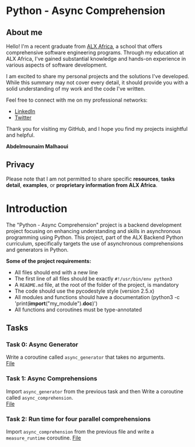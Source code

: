 # Python - Async Comprehension

## About me

Hello! I'm a recent graduate from [ALX Africa](https://www.alxafrica.com/), a school that offers comprehensive software engineering programs. Through my education at ALX Africa, I've gained substantial knowledge and hands-on experience in various aspects of software development.

I am excited to share my personal projects and the solutions I've developed. While this summary may not cover every detail, it should provide you with a solid understanding of my work and the code I've written.

Feel free to connect with me on my professional networks:
- [LinkedIn](https://www.linkedin.com/in/abdelmounaim-malhaoui/)
- [Twitter](https://x.com/abdelmo65183220)

Thank you for visiting my GitHub, and I hope you find my projects insightful and helpful.

**Abdelmounaim Malhaoui**

## Privacy

Please note that I am not permitted to share specific **resources**, **tasks detail**, **examples**, or **proprietary information from ALX Africa**.

# Introduction

The "Python - Async Comprehension" project is a backend development project focusing on enhancing understanding and skills in asynchronous programming using Python. This project, part of the ALX Backend Python curriculum, specifically targets the use of asynchronous comprehensions and generators in Python.  

**Some of the project requirements:**  
- All files should end with a new line
- The first line of all files should be exactly `#!/usr/bin/env python3`
- A `README.md` file, at the root of the folder of the project, is mandatory
- The code should use the pycodestyle style (version 2.5.x)
- All modules and functions should have a documentation (python3 -c 'print(__import__("my_module").__doc__)')
- All functions and coroutines must be type-annotated

## Tasks

### Task 0: Async Generator

Write a coroutine called `async_generator` that takes no arguments.  
[File](0-async_generator.py)

### Task 1: Async Comprehensions

Import `async_generator` from the previous task and then Write a coroutine called `async_comprehension`.  
[File](1-async_comprehension.py)  

### Task 2: Run time for four parallel comprehensions

Import `async_comprehension` from the previous file and write a `measure_runtime` coroutine.
[File](2-measure_runtime.py)
